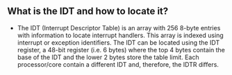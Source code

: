 ## What is the IDT and how to locate it?
- The IDT (Interrupt Descriptor Table) is an array with 256 8-byte entries with information to locate interrupt handlers. This array is indexed using interrupt or exception identifiers. The IDT can be located using the IDT register, a 48-bit register (i.e. 6 bytes) where the top 4 bytes contain the base of the IDT and the lower 2 bytes store the table limit. Each processor/core contain a different IDT and, therefore, the IDTR differs.
